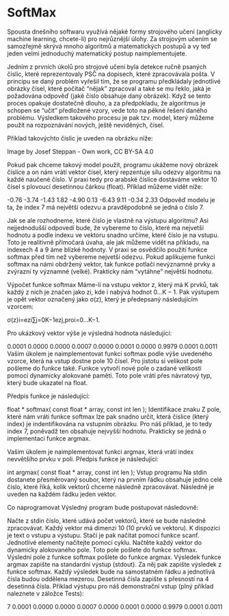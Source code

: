# SoftMax

Spousta dnešního softwaru využívá nějaké formy strojového učení (anglicky machine learning, chcete-li) pro nejrůznější úlohy. Za strojovým učením se samozřejmě skrývá mnoho algoritmů a matematických postupů a vy teď jeden velmi jednoduchý matematický postup naimplementujete.

Jedním z prvních úkolů pro strojové učení byla detekce ručně psaných číslic, které reprezentovaly PSČ na dopisech, které zpracovávala pošta. V principu se daný problém vyřešil tím, že se programu předkládaly jednotlivé obrázky čísel, které počítač “nějak” zpracoval a také se mu řeklo, jaká je požadována odpověď (jaké číslo obsahuje daný obrázek). Když se tento proces opakuje dostatečně dlouho, a za předpokladu, že algoritmus je schopen se “učit” předložené vzory, vede toto na pěkné řešení daného problému. Výsledkem takového procesu je pak tzv. model, který můžeme použít na rozpoznávání nových, ještě neviděných, čísel.

Příklad takovýchto číslic je uveden na obrázku níže:


Image by Josef Steppan - Own work, CC BY-SA 4.0

Pokud pak chceme takový model použít, programu ukážeme nový obrázek číslice a on nám vrátí vektor čísel, který repzentuje sílu odezvy algoritmu na každé naučené číslo. V praxi tedy pro arabské číslice dostáváme vektor 10 čísel s plovoucí desetinnou čárkou (float). Příklad můžeme vidět níže:

-0.76 -3.74 -1.43 1.82 -4.90 0.13 -6.43 9.11 -0.34 2.33
Odpověď modelu je ta, že index 7 má největší odezvu a pravděpodobně se jedná o číslo 7.

Jak se ale rozhodneme, které číslo je vlastně na výstupu algoritmu? Asi nejjednodušší odpovedí bude, že vybereme to číslo, které ma nejvetší hodnotu a podle indexu ve vektoru snadno určíme, které číslo je na vstupu. Toto je realitivně přímočará úvaha, ale jak můžeme vidět na příkladu, na indexech 4 a 9 áme blízké hodnoty. V praxi se osvědčilo použití funkce softmax před tím než vybereme nejvetší odezvu. Pokud aplikujeme funkci softmax na námi obdržený vektor, tak funkce potlačí nevýznamné prvky a zvýrazní ty významné (velké). Prakticky nám “vytáhne” největší hodnotu.

Výpočet funkce softmax
Máme-li na vstupu vektor z, který má K prvků, tak každý z nich je značen jako zi, kde i nabývá hodnot 0…K − 1. Pak výstupem je opět vektor označený jako σ(z), který je předepsaný následujícím vzorcem:


σ(z)i=ezi∑j=0K−1ezj,proi=0…K−1.

Pro ukázkový vektor výše je výsledná hodnota následující:

0.0001 0.0000 0.0000 0.0007 0.0000 0.0001 0.0000 0.9979 0.0001 0.0011
Vašim úkolem je naimplementovat funkci softmax podle výše uvedeného vzorce, která na vstup dostne pole 10 čísel. Pro jistotu si velikost pole pošleme do funkce také. Funkce vytvoří nové pole o zadané velikosti pomocí dynamicky alokované paměti. Toto pole vrátí přes návratový typ, který bude ukazatel na float.

Předpis funkce je následující:

float * softmax( const float * array, const int len );
Identifikace znaku
Z pole, které nám vráti funkce softmax lze pak snadno určit, která čislice (který index) je indentifikována na vstupním obrázku. Pro náš příklad, je to tedy index 7, poněvadž ten obsahuje nejvyšší hodnotu. Prakticky se jedná o implementaci funkce argmax.

Vašim úkolem je naimplementovat funkci argmax, která vrátí index nevvětšího prvku v poli. Předpis funkce je následující:

int argmax( const float * array, const int len );
Vstup programu
Na stdin dostanete přesměrovaný soubor, který na prvním řádku obsahuje jedno celé číslo, které říká, kolik vektorů chceme následně zpracovávat. Následně je uveden na každém řádku jeden vektor.

Co naprogramovat
Výsledný program bude postupovat následovně:

Načte z stdin číslo, které udává počet vektorů, které se bude následně zpracovávat. Každý vektor má dimenzi 10 (10 prvků ve vektoru). K dispozici je text o vstupu a výstupu. Stačí je pak načítat pomocí funkce scanf. Jednotlivé elementy načítejte pomocí cyklu.
Načtěte každý vektor do dynamicky alokovaného pole.
Toto pole pošlete do funkce softmax.
Výslední pole z funkce softmax pošlete do funkce argmax.
Výsledek funkce argmax zapište na standardní výstup (stdout). Za něj pak zapište výsledek z funkce softmax. Každý výsledek bude na samostatném řádku a jednotlivá čísla budou oddělena mezerou. Desetinná čísla zapište s přesností na 4 desetinná čísla.
Příklad výstupu pro náš demonstrační vstup (plný příklad naleznete v záložce Tests):

7 0.0001 0.0000 0.0000 0.0007 0.0000 0.0001 0.0000 0.9979 0.0001 0.0011
